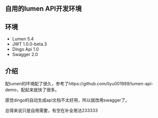 ##  自用的lumen API开发环境

## 环境
  * Lumen 5.4
  * JWT 1.0.0-beta.3
  * Dingo Api 1.0
  * Swagger 2.0

## 介绍

配lumen的环境配了很久，参考了https://github.com/liyu001989/lumen-api-demo，配起来就快了很多。

感觉dingo的自动生成api文档不太好用，所以就改用swagger了。

总得来说只是自用需要，有空在补全用法233333